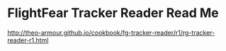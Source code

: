 FlightFear Tracker Reader Read Me
===


<http://theo-armour.github.io/cookbook/fg-tracker-reader/r1/rg-tracker-reader-r1.html>

